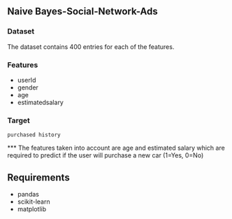 ## Naive Bayes-Social-Network-Ads

### Dataset
  The dataset contains 400 entries for each of the features.

### Features
- userId
- gender
- age
- estimatedsalary 

### Target
    purchased history 
*** The features taken into account are age and estimated salary which are required to predict if the user will purchase a new car (1=Yes, 0=No)

## Requirements
  - pandas
  - scikit-learn
  - matplotlib
